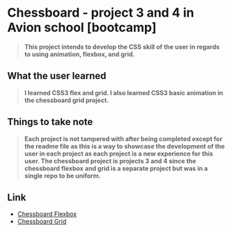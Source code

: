 # Chessboard - project 3 and 4 in Avion school [bootcamp]
>**This project intends to develop the CSS skill of the user in regards to using animation, flexbox, and grid.**

## What the user learned
>**I learned CSS3 flex and grid. I also learned CSS3 basic animation in the chessboard grid project.**

## Things to take note
>**Each project is not tampered with after being completed except for the readme file as this is a way to showcase the development of the user in each project as each project is a new experience for this user. The chessboard project is projects 3 and 4 since the chessboard flexbox and grid is a separate project but was in a single repo to be uniform.**

## Link
- [Chessboard Flexbox](https://vincent-larisma.github.io/Chessboard/flex/)
- [Chessboard Grid](https://vincent-larisma.github.io/Chessboard/grid/)

